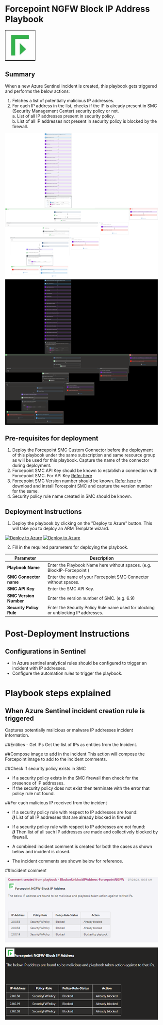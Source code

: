 # Forcepoint NGFW Block IP Address Playbook

![forcepoint](../logo.jpg)

## Summary
 When a new Azure Sentinel incident is created, this playbook gets triggered and performs the below actions:
 1. Fetches a list of potentially malicious IP addresses.
 2. For each IP address in the list, checks if the IP is already present in SMC (Security Management Center) security policy or not.<br>
 a. List of all IP addresses present in security policy.<br>
 b. List of all IP addresses not present in security policy is blocked by the firewall.

 ![Forcepoint](./Images/PlaybookdesignerLight.png)<br>
![Forcepoint](./Images/PlaybookdesignerDark.png)<br>
 
 ## Pre-requisites for deployment
 1. Deploy the Forcepoint SMC Custom Connector before the deployment of this playbook under the same subscription and same resource group as will be used for this playbook. Capture the name of the connector during deployment.
 2. Forcepoint SMC API Key should be known to establish a connection with Forcepoint SMC. For API Key [Refer here](http://www.websense.com/content/support/library/ngfw/v610/rfrnce/ngfw_6100_ug_smc-api_a_en-us.pdf )
 3. Forcepoint SMC Version number should be known. [Refer here](https://help.stonesoft.com/onlinehelp/StoneGate/SMC/) to download and install Forcepoint SMC and capture the version number for the same.
 4. Security policy rule name created in SMC should be known.


 ## Deployment Instructions
 1. Deploy the playbook by clicking on the "Deploy to Azure" button. This will take you to deploy an ARM Template wizard.

 [![Deploy to Azure](https://aka.ms/deploytoazurebutton)](https://portal.azure.us/#create/Microsoft.Template/uri/https%3A%2F%2Fraw.githubusercontent.com%2FAzure%2FAzure-Sentinel%2Fmaster%2FPlaybooks%2FForcepointNGFW%2FPlaybooks%2FBlockIPAddress-ForcepointNGFW%2Fazuredeploy.json) 
  [![Deploy to Azure](https://aka.ms/deploytoazuregovbutton)](https://portal.azure.us/#create/Microsoft.Template/uri/https%3A%2F%2Fraw.githubusercontent.com%2FAzure%2FAzure-Sentinel%2Fmaster%2FPlaybooks%2FForcepointNGFW%2FPlaybooks%2FBlockIPAddress-ForcepointNGFW%2Fazuredeploy.json)


 2. Fill in the required parameters for deploying the playbook.

 | Parameter  | Description |
| ------------- | ------------- |
| **Playbook Name** | Enter the Playbook Name here without spaces. (e.g. BlockIP-Forcepoint ) |
| **SMC Connector name**|Enter the name of your Forcepoint SMC Connector without spaces.|
| **SMC API Key**  | Enter the SMC API Key. | 
| **SMC Version Number** | Enter the version number of SMC. (e.g. 6.9) |
| **Security Policy Rule** | Enter the Security Policy Rule name used for blocking or unblocking IP addresses. |


# Post-Deployment Instructions 
## Configurations in Sentinel
- In Azure sentinel analytical rules should be configured to trigger an incident with IP addresses. 
- Configure the automation rules to trigger the playbook.

# Playbook steps explained
## When Azure Sentinel incident creation rule is triggered
  Captures potentially malicious or malware IP addresses incident information.

##Entities - Get IPs
Get the list of IPs as entities from the Incident.

##Compose image to add in the incident
This action will compose the Forcepoint image to add to the incident comments.

##Check if security policy exists in SMC
*  If a security policy exists in the SMC firewall then check for the presence of IP addresses. 
*  If the security policy does not exist then terminate with the error that policy rule not found.

##For each malicious IP received from the incident
-	If a security policy rule with respect to IP addresses are found:<br>
 ***i)*** List of all IP addresses that are already blocked in firewall<br>


-	If a security policy rule with respect to IP addresses are not found:<br >
 ***i)*** Then list of all such IP addresses are made and collectively blocked by firewall.<br>
- A combined incident comment is created for both the cases as shown below and incident is closed.<br>
- The incident comments are shown below for reference.


##Incident comment 

![forcepoint](./Images/IncidentCommentLight.png)

![forcepoint](./Images/IncidentCommentDark.png)


